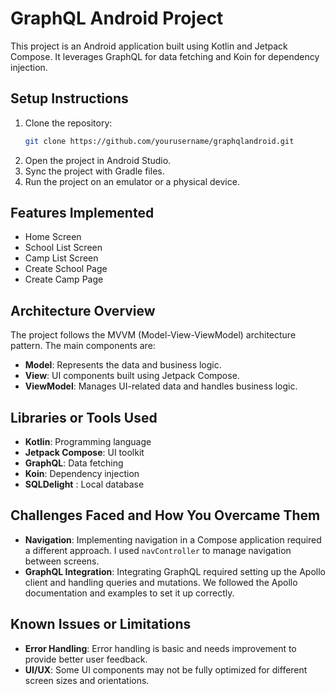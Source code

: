 # GraphQL Android Project

This project is an Android application built using Kotlin and Jetpack Compose. It leverages GraphQL for data fetching and Koin for dependency injection.

## Setup Instructions

1. Clone the repository:
    ```sh
    git clone https://github.com/yourusername/graphqlandroid.git
    ```
2. Open the project in Android Studio.
3. Sync the project with Gradle files.
4. Run the project on an emulator or a physical device.

## Features Implemented

- Home Screen
- School List Screen
- Camp List Screen
- Create School Page
- Create Camp Page

## Architecture Overview

The project follows the MVVM (Model-View-ViewModel) architecture pattern. The main components are:

- **Model**: Represents the data and business logic.
- **View**: UI components built using Jetpack Compose.
- **ViewModel**: Manages UI-related data and handles business logic.

## Libraries or Tools Used

- **Kotlin**: Programming language
- **Jetpack Compose**: UI toolkit
- **GraphQL**: Data fetching
- **Koin**: Dependency injection
- **SQLDelight** : Local database

## Challenges Faced and How You Overcame Them

- **Navigation**: Implementing navigation in a Compose application required a different approach. I used `navController` to manage navigation between screens.
- **GraphQL Integration**: Integrating GraphQL required setting up the Apollo client and handling queries and mutations. We followed the Apollo documentation and examples to set it up correctly.

## Known Issues or Limitations

- **Error Handling**: Error handling is basic and needs improvement to provide better user feedback.
- **UI/UX**: Some UI components may not be fully optimized for different screen sizes and orientations.
